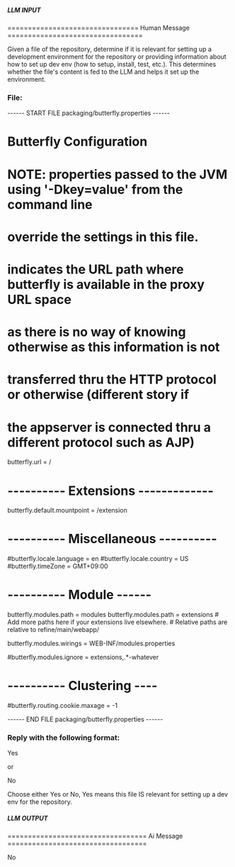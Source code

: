 ##### LLM INPUT #####
================================ Human Message =================================

Given a file of the repository, determine if it is relevant for setting up a development environment for the repository or providing information about how to set up dev env (how to setup, install, test, etc.). This determines whether the file's content is fed to the LLM and helps it set up the environment.

### File:
------ START FILE packaging/butterfly.properties ------
#
#  Butterfly Configuration
#
# NOTE: properties passed to the JVM using '-Dkey=value' from the command line
#       override the settings in this file.

# indicates the URL path where butterfly is available in the proxy URL space
# as there is no way of knowing otherwise as this information is not 
# transferred thru the HTTP protocol or otherwise (different story if
# the appserver is connected thru a different protocol such as AJP)

butterfly.url = / 

# ---------- Extensions -------------

butterfly.default.mountpoint = /extension

# ---------- Miscellaneous ----------

#butterfly.locale.language = en
#butterfly.locale.country = US
#butterfly.timeZone = GMT+09:00

# ---------- Module ------

butterfly.modules.path = modules
butterfly.modules.path = extensions
    # Add more paths here if your extensions live elsewhere.
    # Relative paths are relative to refine/main/webapp/

butterfly.modules.wirings = WEB-INF/modules.properties

#butterfly.modules.ignore = extensions,.*-whatever

# ---------- Clustering ----

#butterfly.routing.cookie.maxage = -1


------ END FILE packaging/butterfly.properties ------

### Reply with the following format:

<rel>Yes</rel>

or

<rel>No</rel>

Choose either Yes or No, Yes means this file IS relevant for setting up a dev env for the repository.

##### LLM OUTPUT #####
================================== Ai Message ==================================

<rel>No</rel>